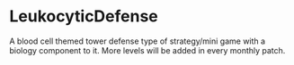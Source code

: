 LeukocyticDefense
=================

A blood cell themed tower defense type of strategy/mini game with a biology component to it. More levels will be added in every monthly patch.
